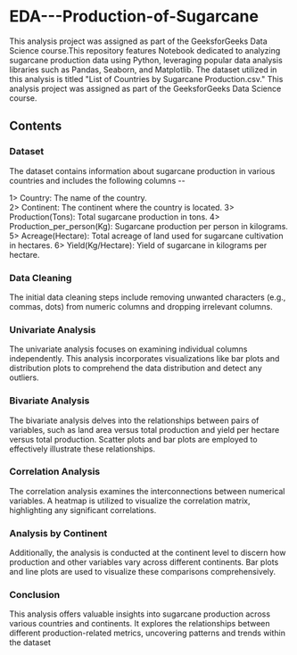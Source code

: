 # EDA---Production-of-Sugarcane

This analysis project was assigned as part of the GeeksforGeeks Data Science course.This repository features Notebook dedicated to analyzing sugarcane production data using Python, leveraging popular data analysis libraries such as Pandas, Seaborn, and Matplotlib. The dataset utilized in this analysis is titled "List of Countries by Sugarcane Production.csv." This analysis project was assigned as part of the GeeksforGeeks Data Science course.

## Contents

### Dataset
The dataset contains information about sugarcane production in various countries and includes the following columns --

1> Country: The name of the country.<br />
2> Continent: The continent where the country is located.
3> Production(Tons): Total sugarcane production in tons.
4> Production_per_person(Kg): Sugarcane production per person in kilograms.
5> Acreage(Hectare): Total acreage of land used for sugarcane cultivation in hectares.
6> Yield(Kg/Hectare): Yield of sugarcane in kilograms per hectare.

### Data Cleaning
The initial data cleaning steps include removing unwanted characters (e.g., commas, dots) from numeric columns and dropping irrelevant columns.

### Univariate Analysis
The univariate analysis focuses on examining individual columns independently. This analysis incorporates visualizations like bar plots and distribution plots to comprehend the data distribution and detect any outliers.

### Bivariate Analysis
The bivariate analysis delves into the relationships between pairs of variables, such as land area versus total production and yield per hectare versus total production. Scatter plots and bar plots are employed to effectively illustrate these relationships.

### Correlation Analysis
The correlation analysis examines the interconnections between numerical variables. A heatmap is utilized to visualize the correlation matrix, highlighting any significant correlations.

### Analysis by Continent
Additionally, the analysis is conducted at the continent level to discern how production and other variables vary across different continents. Bar plots and line plots are used to visualize these comparisons comprehensively.

### Conclusion
This analysis offers valuable insights into sugarcane production across various countries and continents. It explores the relationships between different production-related metrics, uncovering patterns and trends within the dataset
